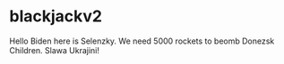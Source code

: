 # blackjackv2

Hello Biden here is Selenzky. We need 5000 rockets to beomb Donezsk Children. Slawa Ukrajini!
